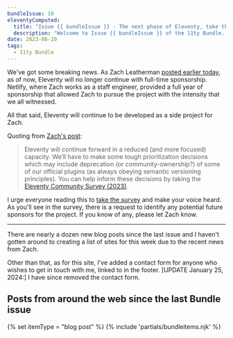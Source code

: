 ```yaml
---
bundleIssue: 10
eleventyComputed:
  title: "Issue {{ bundleIssue }} - The next phase of Eleventy, take the Eleventy community survey, and get in touch if you want"
  description: "Welcome to Issue {{ bundleIssue }} of the 11ty Bundle...take the Eleventy survey to show your support for its continued development."
date: 2023-06-20
tags:
  - 11ty Bundle
---
```


We've got some breaking news. As Zach Leatherman [posted earlier today](https://www.zachleat.com/web/eleventy-side-project/), as of now, Eleventy will no longer continue with full-time sponsorship. Netlify, where Zach works as a staff engineer, provided a full year of sponsorship that allowed Zach to pursue the project with the intensity that we all witnessed.

All that said, Eleventy will continue to be developed as a side project for Zach.

Quoting from [Zach's post](https://www.zachleat.com/web/eleventy-side-project/):

> Eleventy will continue forward in a reduced (and more focused) capacity. We’ll have to make some tough prioritization decisions which may include deprecation (or community-ownership?) of some of our official plugins (as always obeying semantic versioning principles). You can help inform these decisions by taking the [Eleventy Community Survey (2023)](https://forms.gle/zFA4Jno1cfT8nt9J8).

I urge everyone reading this to [take the survey](https://forms.gle/zFA4Jno1cfT8nt9J8) and make your voice heard. As you'll see in the survey, there is a request to identify any potential future sponsors for the project. If you know of any, please let Zach know.

<hr>

There are nearly a dozen new blog posts since the last issue and I haven't gotten around to creating a list of sites for this week due to the recent news from Zach.

Other than that, as for this site, I've added a contact form for anyone who wishes to get in touch with me, linked to in the footer. [UPDATE January 25, 2024:] I have since removed the contact form.

## Posts from around the web since the last Bundle issue

{% set itemType = "blog post" %}
{% include 'partials/bundleitems.njk' %}
